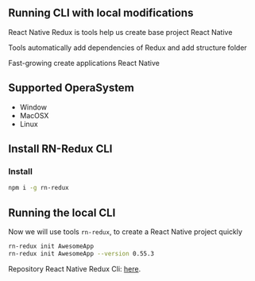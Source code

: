 ## Running CLI with local modifications

React Native Redux is tools help us create base project React Native

Tools automatically add dependencies of Redux and add structure folder

Fast-growing create applications React Native



## Supported OperaSystem
* Window
* MacOSX
* Linux



## Install RN-Redux CLI

### Install
```bash
npm i -g rn-redux
```

## Running the local CLI

Now we will use tools `rn-redux`, to create a React Native project quickly

```bash
rn-redux init AwesomeApp
rn-redux init AwesomeApp --version 0.55.3
```

Repository React Native Redux Cli: [here](https://github.com/jundat95/rn-redux-cli).
